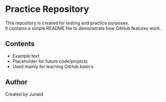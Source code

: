 # Practice Repository

This repository is created for testing and practice purposes.  
It contains a simple README file to demonstrate how GitHub features work.  

## Contents
- Example text
- Placeholder for future code/projects
- Used mainly for learning GitHub basics

## Author
Created by Junaid
